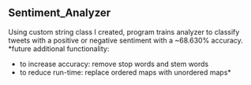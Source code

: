 ## Sentiment_Analyzer
Using custom string class I created, program trains analyzer to classify tweets with a positive or negative sentiment with a ~68.630% accuracy. 
*future additional functionality: 
- to increase accuracy: remove stop words and stem words
- to reduce run-time: replace ordered maps with unordered maps*

